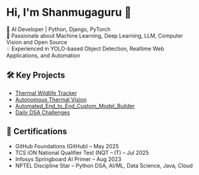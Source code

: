 # Hi, I'm Shanmugaguru 👋

🚀 AI Developer | Python, Django, PyTorch  
🌱 Passionate about Machine Learning, Deep Learning, LLM, Computer Vision and Open Source  
💡 Experienced in YOLO-based Object Detection, Realtime Web Applications, and Automation


## 🛠️ Key Projects
- [Thermal Wildlife Tracker](https://github.com/Gururazer/Thermal-Wildlife-Tracker)
- [Autonomous Thermal Vision](https://github.com/Gururazer/Autonomous-Thermal-Vision)
- [Automated_End_to_End_Custom_Model_Builder](https://github.com/Gururazer/Automated_End_to_End_Custom_Model_Builder)
- [Daily DSA Challenges](https://github.com/Gururazer/Daily_dsa)

  
## 📜 Certifications
- GitHub Foundations (GitHub) – May 2025  
- TCS iON National Qualifier Test (NQT – IT) – Jul 2025  
- Infosys Springboard AI Primer – Aug 2023  
- NPTEL Discipline Star – Python DSA, AI/ML, Data Science, Java, Cloud
